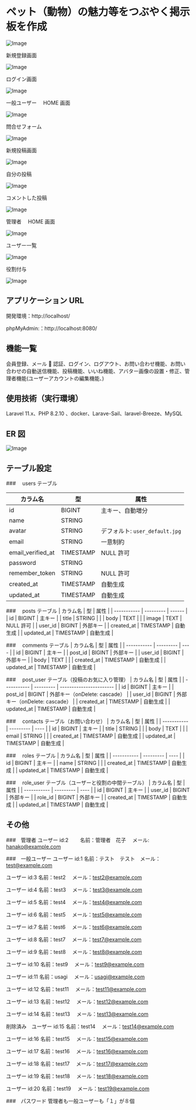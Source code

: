 # ペット（動物）の魅力等をつぶやく掲示板を作成

![Image](https://github.com/user-attachments/assets/6c49baf3-3bd1-4a68-a97d-f7304b76b749)

新規登録画面

![Image](https://github.com/user-attachments/assets/30775281-bc4d-4e1e-b4bf-ed79977fca1e)


ログイン画面

![Image](https://github.com/user-attachments/assets/0f1449b5-c922-45e6-858b-b391f1e38589)

一般ユーザー　 HOME 画面

![Image](https://github.com/user-attachments/assets/cf7e42ee-ddbb-4fdb-99b2-90a44ee4ed79)

問合せフォーム

![Image](https://github.com/user-attachments/assets/957fe498-6cf9-4bfd-8510-4d41a8075e1f)

新規投稿画面

![Image](https://github.com/user-attachments/assets/5eeb79c2-1fb6-449d-b760-f0f7c488127d)

自分の投稿

![Image](https://github.com/user-attachments/assets/0430e13c-74e2-4702-b673-f2b6febe87c5)

コメントした投稿

![Image](https://github.com/user-attachments/assets/71057d0d-1455-4813-b420-31afcbb8dcc8)

管理者　 HOME 画面

![Image](https://github.com/user-attachments/assets/1a40e8eb-3d3c-4ac5-8f6b-904ede7e1c4c)

ユーザー一覧　

![Image](https://github.com/user-attachments/assets/c763d6ef-95c2-4be2-87b9-b30cddb910fb)

役割付与

![Image](https://github.com/user-attachments/assets/afb274e0-378a-41d8-9a8b-874e665d6645)

## アプリケーション URL

開発環境：http://localhost/

phpMyAdmin:：http://localhost:8080/

## 機能一覧

会員登録、メール 📨 認証、ログイン、ログアウト、お問い合わせ機能、お問い合わせの自動送信機能、投稿機能、いいね機能、アバター画像の設置・修正、管理者機能(ユーザーアカウントの編集機能、)

## 使用技術（実行環境）

Laravel 11.x、PHP 8.2.10 、docker、Larave-Sail、laravel-Breeze、MySQL

## ER 図

![Image](https://github.com/user-attachments/assets/51fdf3a5-6f84-4ac6-8a0f-2d4b2782253b)

## テーブル設定

###　 users テーブル

| カラム名          | 型        | 属性                           |
| ----------------- | --------- | ------------------------------ |
| id                | BIGINT    | 主キー、自動増分               |
| name              | STRING    |                                |
| avatar            | STRING    | デフォルト: `user_default.jpg` |
| email             | STRING    | 一意制約                       |
| email_verified_at | TIMESTAMP | NULL 許可                      |
| password          | STRING    |                                |
| remember_token    | STRING    | NULL 許可                      |
| created_at        | TIMESTAMP | 自動生成                       |
| updated_at        | TIMESTAMP | 自動生成                       |

###　 posts テーブル
| カラム名 | 型 | 属性 |
| ----------- | --------- | ------ |
| id | BIGINT | 主キー |
| title | STRING | |
| body | TEXT | |
| image | TEXT | NULL 許可 |
| user_id | BIGINT | 外部キー |
| created_at | TIMESTAMP | 自動生成 |
| updated_at | TIMESTAMP | 自動生成 |

###　 comments テーブル
| カラム名 | 型 | 属性 |
| ----------- | --------- | ---- |
| id | BIGINT | 主キー |
| post_id | BIGINT | 外部キー |
| user_id | BIGINT | 外部キー |
| body | TEXT | |
| created_at | TIMESTAMP | 自動生成 |
| updated_at | TIMESTAMP | 自動生成 |

###　 post_user テーブル（投稿のお気に入り管理）
| カラム名 | 型 | 属性 |
| ----------- | --------- | ----------------------- |
| id | BIGINT | 主キー |
| post_id | BIGINT | 外部キー（onDelete: cascade） |
| user_id | BIGINT | 外部キー（onDelete: cascade） |
| created_at | TIMESTAMP | 自動生成 |
| updated_at | TIMESTAMP | 自動生成 |

###　 contacts テーブル（お問い合わせ）
| カラム名 | 型 | 属性 |
| ----------- | --------- | ---- |
| id | BIGINT | 主キー |
| title | STRING | |
| body | TEXT | |
| email | STRING | |
| created_at | TIMESTAMP | 自動生成 |
| updated_at | TIMESTAMP | 自動生成 |

###　 roles テーブル
| カラム名 | 型 | 属性 |
| ----------- | --------- | ---- |
| id | BIGINT | 主キー |
| name | STRING | |
| created_at | TIMESTAMP | 自動生成 |
| updated_at | TIMESTAMP | 自動生成 |

###　 role_user テーブル（ユーザーと役割の中間テーブル）
| カラム名 | 型 | 属性 |
| ----------- | --------- | ---- |
| id | BIGINT | 主キー |
| user_id | BIGINT | 外部キー |
| role_id | BIGINT | 外部キー |
| created_at | TIMESTAMP | 自動生成 |
| updated_at | TIMESTAMP | 自動生成 |

## その他

###　管理者
ユーザー id:2 　　名前：管理者　花子　 メール:
hanako@example.com

###　一般ユーザー
ユーザー id:1 名前：テスト　テスト　メール：test@example.com

ユーザー id:3 名前：test2 　メール：test2@example.com

ユーザー id:4 名前：test3 　メール：test3@example.com

ユーザー id:5 名前：test4 　メール：test4@example.com

ユーザー id:6 名前：test5 　メール：test5@example.com

ユーザー id:7 名前：test6 　メール：test6@example.com

ユーザー id:8 名前：test7 　メール：test7@example.com

ユーザー id:9 名前：test8 　メール：test8@example.com

ユーザー id:10 名前：test9 　メール：test9@example.com

ユーザー id:11 名前：usagi 　メール：usagi@example.com

ユーザー id:12 名前：test11 　メール：test11@example.com

ユーザー id:13 名前：test12 　メール：test12@example.com

ユーザー id:14 名前：test13 　メール：test13@example.com

削除済み　ユーザー id:15 名前：test14 　メール：test14@example.com

ユーザー id:16 名前：test15 　メール：test15@example.com

ユーザー id:17 名前：test16 　メール：test16@example.com

ユーザー id:18 名前：test17 　メール：test17@example.com

ユーザー id:19 名前：test18 　メール：test18@example.com

ユーザー id:20 名前：test19 　メール：test19@example.com

###　パスワード
管理者も一般ユーザーも「１」が８個
